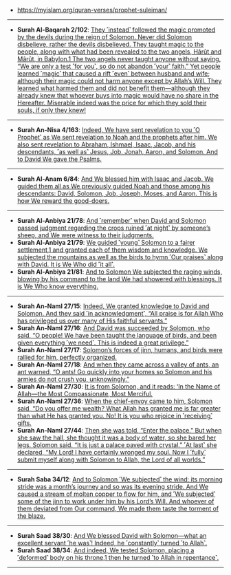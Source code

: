 * https://myislam.org/quran-verses/prophet-suleiman/

***

* __Surah Al-Baqarah 2/102__: [They ˹instead˺ followed the magic promoted by the devils during the reign of Solomon. Never did Solomon disbelieve, rather the devils disbelieved. They taught magic to the people, along with what had been revealed to the two angels, Hârût and Mârût, in Babylon.1 The two angels never taught anyone without saying, “We are only a test ˹for you˺, so do not abandon ˹your˺ faith.” Yet people learned ˹magic˺ that caused a rift ˹even˺ between husband and wife; although their magic could not harm anyone except by Allah’s Will. They learned what harmed them and did not benefit them—although they already knew that whoever buys into magic would have no share in the Hereafter. Miserable indeed was the price for which they sold their souls, if only they knew!](https://quranwbw.com/2/102)

***

* __Surah An-Nisa 4/163__: [Indeed, We have sent revelation to you ˹O Prophet˺ as We sent revelation to Noah and the prophets after him. We also sent revelation to Abraham, Ishmael, Isaac, Jacob, and his descendants, ˹as well as˺ Jesus, Job, Jonah, Aaron, and Solomon. And to David We gave the Psalms.](https://quranwbw.com/4/163)

***

* __Surah Al-Anam 6/84__: [And We blessed him with Isaac and Jacob. We guided them all as We previously guided Noah and those among his descendants: David, Solomon, Job, Joseph, Moses, and Aaron. This is how We reward the good-doers.](https://quranwbw.com/6/84)

***

* __Surah Al-Anbiya 21/78__: [And ˹remember˺ when David and Solomon passed judgment regarding the crops ruined ˹at night˺ by someone’s sheep, and We were witness to their judgments.](https://quranwbw.com/21/78)
* __Surah Al-Anbiya 21/79__: [We guided ˹young˺ Solomon to a fairer settlement,1 and granted each of them wisdom and knowledge. We subjected the mountains as well as the birds to hymn ˹Our praises˺ along with David. It is We Who did ˹it all˺.](https://quranwbw.com/21/79)
* __Surah Al-Anbiya 21/81__: [And to Solomon We subjected the raging winds, blowing by his command to the land We had showered with blessings. It is We Who know everything.](https://quranwbw.com/21/81)

***

* __Surah An-Naml 27/15__: [Indeed, We granted knowledge to David and Solomon. And they said ˹in acknowledgment˺, “All praise is for Allah Who has privileged us over many of His faithful servants.”](https://quranwbw.com/27/15)
* __Surah An-Naml 27/16__: [And David was succeeded by Solomon, who said, “O people! We have been taught the language of birds, and been given everything ˹we need˺. This is indeed a great privilege.”](https://quranwbw.com/27/16)
* __Surah An-Naml 27/17__: [Solomon’s forces of jinn, humans, and birds were rallied for him, perfectly organized.](https://quranwbw.com/27/17)
* __Surah An-Naml 27/18__: [And when they came across a valley of ants, an ant warned, “O ants! Go quickly into your homes so Solomon and his armies do not crush you, unknowingly.”](https://quranwbw.com/27/18)
* __Surah An-Naml 27/30__: [It is from Solomon, and it reads: ‘In the Name of Allah—the Most Compassionate, Most Merciful.](https://quranwbw.com/27/30)
* __Surah An-Naml 27/36__: [When the chief-envoy came to him, Solomon said, “Do you offer me wealth? What Allah has granted me is far greater than what He has granted you. No! It is you who rejoice in ˹receiving˺ gifts.](https://quranwbw.com/27/36)
* __Surah An-Naml 27/44__: [Then she was told, “Enter the palace.” But when she saw the hall, she thought it was a body of water, so she bared her legs. Solomon said. “It is just a palace paved with crystal.” ˹At last˺ she declared, “My Lord! I have certainly wronged my soul. Now I ˹fully˺ submit myself along with Solomon to Allah, the Lord of all worlds.”](https://quranwbw.com/27/44)

***

* __Surah Saba 34/12__: [And to Solomon ˹We subjected˺ the wind: its morning stride was a month’s journey and so was its evening stride. And We caused a stream of molten copper to flow for him, and ˹We subjected˺ some of the jinn to work under him by his Lord’s Will. And whoever of them deviated from Our command, We made them taste the torment of the blaze.](https://quranwbw.com/34/12)

***

* __Surah Saad 38/30__: [And We blessed David with Solomon—what an excellent servant ˹he was˺! Indeed, he ˹constantly˺ turned ˹to Allah˺.](https://quranwbw.com/38/30)
* __Surah Saad 38/34__: [And indeed, We tested Solomon, placing a ˹deformed˺ body on his throne,1 then he turned ˹to Allah in repentance˺.](https://quranwbw.com/38/34)

***
